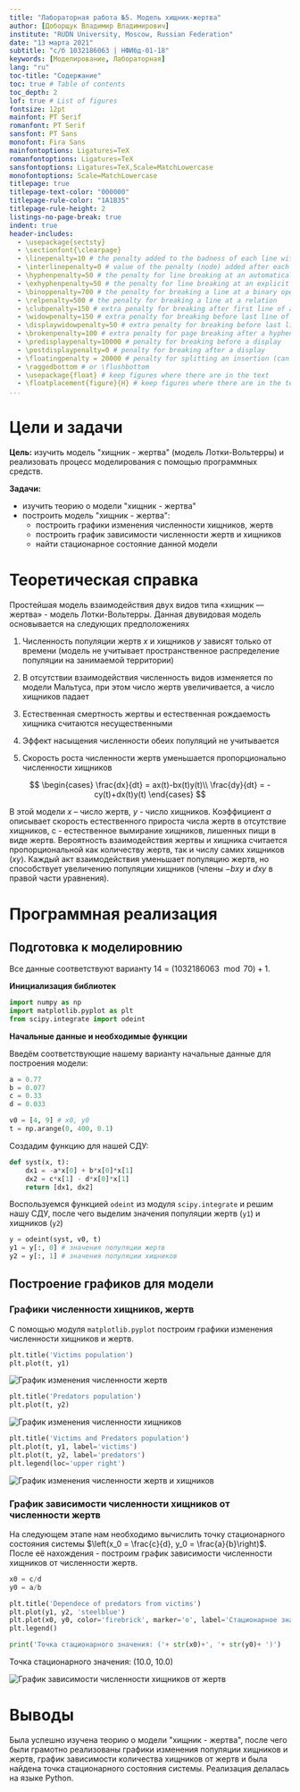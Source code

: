 ```yaml
---
title: "Лабораторная работа №5. Модель хищник-жертва"
author: [Доборщук Владимир Владимирович]
institute: "RUDN University, Moscow, Russian Federation"
date: "13 марта 2021"
subtitle: "c/б 1032186063 | НФИбд-01-18"
keywords: [Моделирование, Лабораторная]
lang: "ru"
toc-title: "Содержание"
toc: true # Table of contents
toc_depth: 2
lof: true # List of figures
fontsize: 12pt
mainfont: PT Serif
romanfont: PT Serif
sansfont: PT Sans
monofont: Fira Sans
mainfontoptions: Ligatures=TeX
romanfontoptions: Ligatures=TeX
sansfontoptions: Ligatures=TeX,Scale=MatchLowercase
monofontoptions: Scale=MatchLowercase
titlepage: true
titlepage-text-color: "000000"
titlepage-rule-color: "1A1B35"
titlepage-rule-height: 2
listings-no-page-break: true
indent: true
header-includes:
  - \usepackage{sectsty}
  - \sectionfont{\clearpage}
  - \linepenalty=10 # the penalty added to the badness of each line within a paragraph (no associated penalty node) Increasing the value makes tex try to have fewer lines in the paragraph.
  - \interlinepenalty=0 # value of the penalty (node) added after each line of a paragraph.
  - \hyphenpenalty=50 # the penalty for line breaking at an automatically inserted hyphen
  - \exhyphenpenalty=50 # the penalty for line breaking at an explicit hyphen
  - \binoppenalty=700 # the penalty for breaking a line at a binary operator
  - \relpenalty=500 # the penalty for breaking a line at a relation
  - \clubpenalty=150 # extra penalty for breaking after first line of a paragraph
  - \widowpenalty=150 # extra penalty for breaking before last line of a paragraph
  - \displaywidowpenalty=50 # extra penalty for breaking before last line before a display math
  - \brokenpenalty=100 # extra penalty for page breaking after a hyphenated line
  - \predisplaypenalty=10000 # penalty for breaking before a display
  - \postdisplaypenalty=0 # penalty for breaking after a display
  - \floatingpenalty = 20000 # penalty for splitting an insertion (can only be split footnote in standard LaTeX)
  - \raggedbottom # or \flushbottom
  - \usepackage{float} # keep figures where there are in the text
  - \floatplacement{figure}{H} # keep figures where there are in the text
...
```


# Цели и задачи

**Цель:** изучить модель "хищник - жертва" (модель Лотки-Вольтерры) и реализовать процесс моделирования с помощью программных средств.

**Задачи:**

* изучить теорию о модели "хищник - жертва"
* построить модель "хищник - жертва":
  * построить графики изменения численности хищников, жертв
  * построить график зависимости численности жертв и хищников
  * найти стационарное состояние данной модели

# Теоретическая справка

Простейшая модель взаимодействия двух видов типа «хищник — жертва» - модель Лотки-Вольтерры. Данная двувидовая модель основывается на следующих предположениях

1. Численность популяции жертв $x$ и хищников $y$ зависят только от времени (модель не учитывает пространственное распределение популяции на занимаемой территории)

2. В отсутствии взаимодействия численность видов изменяется по модели Мальтуса, при этом число жертв увеличивается, а число хищников падает

3. Естественная смертность жертвы и естественная рождаемость хищника считаются несущественными

4. Эффект насыщения численности обеих популяций не учитывается

5. Скорость роста численности жертв уменьшается пропорционально численности хищников

$$
\begin{cases}
    \frac{dx}{dt} = ax(t)-bx(t)y(t)\\
    \frac{dy}{dt} = -cy(t)+dx(t)y(t)
\end{cases}
$$

В этой модели $x$ – число жертв, $y$ - число хищников. Коэффициент $a$ описывает скорость естественного прироста числа жертв в отсутствие хищников, c - естественное вымирание хищников, лишенных пищи в виде жертв. Вероятность взаимодействия жертвы и хищника считается пропорциональной как количеству жертв, так и числу самих хищников ($xy$). Каждый акт взаимодействия уменьшает популяцию жертв, но способствует увеличению популяции хищников (члены $-bxy$ и $dxy$ в правой части уравнения). 

# Программная реализация

## Подготовка к моделировнию

Все данные соответствуют варианту 14 = $(1032186063\mod{70}) + 1$.

**Инициализация библиотек**


```python
import numpy as np
import matplotlib.pyplot as plt
from scipy.integrate import odeint
```

**Начальные данные и необходимые функции**

Введём соответствующие нашему варианту начальные данные для построения модели:


```python
a = 0.77
b = 0.077
c = 0.33
d = 0.033

v0 = [4, 9] # x0, y0
t = np.arange(0, 400, 0.1)
```

Создадим функцию для нашей СДУ:


```python
def syst(x, t):
    dx1 = -a*x[0] + b*x[0]*x[1]
    dx2 = c*x[1] - d*x[0]*x[1]
    return [dx1, dx2]
```

Воспользуемся функцией `odeint` из модуля `scipy.integrate` и решим нашу СДУ, после чего выделим значения популяции жертв (`y1`) и хищников (`y2`)


```python
y = odeint(syst, v0, t)
y1 = y[:, 0] # значения популяции жертв
y2 = y[:, 1] # значения популяции хищников
```

## Построение графиков для модели

### Графики численности хищников, жертв

С помощью модуля `matplotlib.pyplot` построим графики изменения численности хищников и жертв.


```python
plt.title('Victims population')
plt.plot(t, y1)
```

    
![График изменения численности жертв](image/output_19_1.png)
    



```python
plt.title('Predators population')
plt.plot(t, y2)
```

    
![График изменения численности хищников](image/output_20_1.png)
    



```python
plt.title('Victims and Predators population')
plt.plot(t, y1, label='victims')
plt.plot(t, y2, label='predators')
plt.legend(loc='upper right')
```

    
![График изменения численности жертв и хищников](image/output_21_1.png)
    


### График зависимости численности хищников от численности жертв

На следующем этапе нам необходимо вычислить точку стационарного состояния системы $\left(x_0 = \frac{c}{d}, y_0 = \frac{a}{b}\right)$. После её нахождения - построим график зависимости численности хищников от численности жертв.


```python
x0 = c/d
y0 = a/b

plt.title('Dependece of predators from victims')
plt.plot(y1, y2, 'steelblue')
plt.plot(x0, y0, color='firebrick', marker='o', label='Стационарное значение')
plt.legend()

print('Точка стационарного значения: ('+ str(x0)+', '+ str(y0)+ ')')
```

Точка стационарного значения: (10.0, 10.0)
    
![График зависимости численности хищников от жертв](image/output_24_1.png)
    


# Выводы

Была успешно изучена теорию о модели "хищник - жертва", после чего были грамотно реализованы графики изменения популяции хищников и жертв, график зависимости количества хищников от жертв и была найдена точка стационарного состояния системы. Реализация делалась на языке Python.